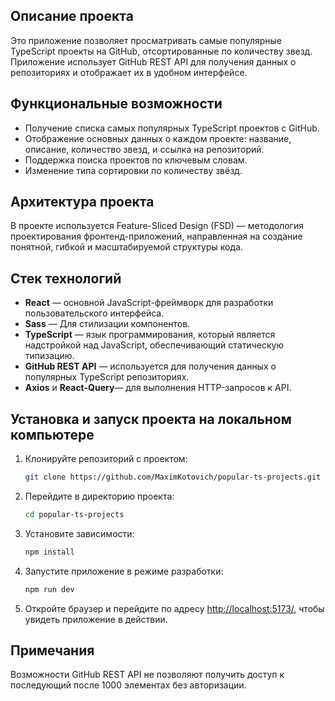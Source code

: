 ## Описание проекта

Это приложение позволяет просматривать самые популярные TypeScript проекты на GitHub, отсортированные по количеству звезд. Приложение использует GitHub REST API для получения данных о репозиториях и отображает их в удобном интерфейсе.

## Функциональные возможности

- Получение списка самых популярных TypeScript проектов с GitHub.
- Отображение основных данных о каждом проекте: название, описание, количество звезд, и ссылка на репозиторий.
- Поддержка поиска проектов по ключевым словам.
- Изменение типа сортировки по количеству звёзд.

## Архитектура проекта

В проекте используется Feature-Sliced Design (FSD) — методология проектирования фронтенд-приложений, направленная на создание понятной, гибкой и масштабируемой структуры кода.

## Стек технологий

- **React** — основной JavaScript-фреймворк для разработки пользовательского интерфейса.
- **Sass** — Для стилизации компонентов.
- **TypeScript** — язык программирования, который является надстройкой над JavaScript, обеспечивающий статическую типизацию.
- **GitHub REST API** — используется для получения данных о популярных TypeScript репозиториях.
- **Axios** и **React-Query**— для выполнения HTTP-запросов к API.

## Установка и запуск проекта на локальном компьютере

1. Клонируйте репозиторий с проектом:

   ```bash
   git clone https://github.com/MaximKotovich/popular-ts-projects.git
   ```

2. Перейдите в директорию проекта:

   ```bash
   cd popular-ts-projects
   ```

3. Установите зависимости:

   ```bash
   npm install
   ```

4. Запустите приложение в режиме разработки:

   ```bash
   npm run dev
   ```

5. Откройте браузер и перейдите по адресу [http://localhost:5173/](http://localhost:5173/), чтобы увидеть приложение в действии.

## Примечания

Возможности GitHub REST API не позволяют получить доступ к последующий после 1000 элементах без авторизации.

